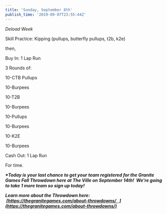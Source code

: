 ```yaml
---
title: 'Sunday, September 8th'
publish_time: '2019-09-07T23:55:44Z'
---
```


*Deload Week*

Skill Practice: Kipping (pullups, butterfly pullups, t2b, k2e)

then,

Buy In: 1 Lap Run

3 Rounds of:

10-CTB Pullups

10-Burpees

10-T2B

10-Burpees

10-Pullups

10-Burpees

10-K2E

10-Burpees

Cash Out: 1 Lap Run

For time.

***\*Today is your last chance to get your team registered for the
Granite Games Fall Throwdown here at The Ville on September 14th!  We're
going to take 1 more team so sign up today!***

***Learn more about the Throwdown here:
 [https://thegranitegames.com/about-throwdowns/   ](https://thegranitegames.com/about-throwdowns/)***
